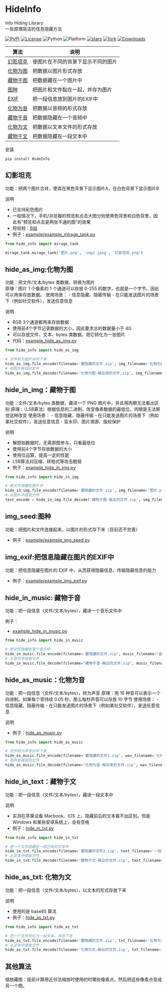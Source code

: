 # HideInfo

Info Hiding Library  
一些原理简洁的信息隐藏方法  



[![PyPI](https://img.shields.io/pypi/v/HideInfo)](https://pypi.org/project/HideInfo/)
[![License](https://img.shields.io/pypi/l/HideInfo.svg)](https://github.com/guofei9987/HideInfo/blob/master/LICENSE)
![Python](https://img.shields.io/badge/python->=3.5-green.svg)
![Platform](https://img.shields.io/badge/platform-windows%20|%20linux%20|%20macos-green.svg)
[![stars](https://img.shields.io/github/stars/guofei9987/HideInfo.svg?style=social)](https://github.com/guofei9987/HideInfo/)
[![fork](https://img.shields.io/github/forks/guofei9987/HideInfo?style=social)](https://github.com/guofei9987/HideInfo/fork)
[![Downloads](https://pepy.tech/badge/HideInfo)](https://pepy.tech/project/HideInfo)




| 算法   | 说明                |
|------|-------------------|
| [幻影坦克](https://github.com/guofei9987/HideInfo/blob/main/example/example_mirage_tank.py) | 使图片在不同的背景下显示不同的图片 |
| [化物为图](https://github.com/guofei9987/HideInfo/blob/main/example/example_hide_as_img.py) | 把数据以图片形式存放        |
| [藏物于图](https://github.com/guofei9987/HideInfo/blob/main/example/example_hide_in_img.py) | 把数据藏在一个图片中          |
| [图种](https://github.com/guofei9987/HideInfo/blob/main/example/example_img_seed.py)   | 把图片和文件黏在一起，并存为图片  |
| [EXIF](https://github.com/guofei9987/HideInfo/blob/main/example/example_img_exif.py) | 把一段信息放到图片的EXIF中   |
| [化物为音](https://github.com/guofei9987/HideInfo/blob/main/example/example_hide_as_music.py) | 把数据以音频的形式存放       |
| [藏物于音](https://github.com/guofei9987/HideInfo/blob/main/example/example_hide_in_music.py) | 把数据隐藏在一个音频中       |
| [化物为文](https://github.com/guofei9987/HideInfo/blob/main/example/example_hide_as_txt.py) | 把数据以文本文件的形式存放 |
| [藏物于文](https://github.com/guofei9987/HideInfo/blob/main/example/example_hide_in_txt.py) | 把数据隐藏在一段文本中 |




安装
```
pip install HideInfo
```


## 幻影坦克

功能：把两个图片合并，使其在黑色背景下显示图片A，在白色背景下显示图片B

说明
- 已支持彩色图片
- 一般情况下，手机/浏览器的预览和点击大图分别使黑色背景和白色背景，因此有"预览和点击是两张不通的图"的效果
- 短视频：[B站](https://www.bilibili.com/video/BV1DF41117c7/)
- 例子：[example/example_mirage_tank.py](example/example_mirage_tank.py)

```python
from hide_info import mirage_tank

mirage_tank.mirage_tank('图片.png', 'img2.jpeg', '幻影坦克.png')
```

## hide_as_img:化物为图

功能：把文件/文本/bytes 类数据，转换为图片  
原理：图片 1 个像素的 1 个通道可以存放 0-255 的数字，也就是一个字节。因此可以用来存放数据。
使用场景：
    - 信息隐藏、隐蔽传输
    - 在只能发送图片的场景下（例如社交软件），发送任意信息

说明
- RGB 3个通道都用来存放数据
- 使用前4个字节记录数据的大小，因此要求总的数据量小于 4G
- 可以存放文件、文本、bytes 类数据，把它转化为一张图片
- 代码：[example_hide_as_img.py](example/example_hide_as_img.py)

```python
from hide_info import hide_as_img

# 文件转为图片并存下来
hide_as_img.file_encode(filename='要隐藏的文件.zip', img_filename='化物为图.png')
# 把图片再转回文件
hide_as_img.file_decode(filename='化物为图-解出来的文件.zip', img_filename='化物为图.png')
```

## hide_in_img：藏物于图

功能：文件/文本/bytes 类数据，藏进一个 PNG 图片中，并且用肉眼无法看出区别
原理：（LSB算法）根据信息的二进制，改变像素数据的最低位，肉眼是无法察觉这种改变
使用场景：
    - 信息隐藏、隐蔽传输
    - 在只能发送图片的场景下（例如某社交软件），发送任意信息
    - 盲水印、图片溯源、版权保护


说明
- 解原始数据时，无需原图参与，只看最低位
- 使用前4个字节存放数据的大小
- 使用位运算，提高一定的性能
- LSB算法对压缩、转格式等攻击脆弱
- 例子：[example_hide_in_img.py](example/example_hide_in_img.py)

```python
from hide_info import hide_in_img

# 把文件隐藏到图片中
hide_in_img.file_encode(filename='要隐藏的文件.zip', img_filename='图片.png', img_filename_new='藏物于图.png')
# 从图片中提取文件
text_encode = hide_in_img.file_decode('藏物于图-解出的文件.zip', img_filename='藏物于图.png')
```


## img_seed:图种

功能：把图片和文件连接起来，以图片的形式存下来（目前还不完善）

- 例子：[example/example_img_seed.py](example/example_img_seed.py)

## img_exif:把信息隐藏在图片的EXIF中

功能：把信息隐藏在图片的 EXIF 中，从而获得隐蔽信息、传输隐蔽信息的能力

- 例子：[example/example_img_exif.py](example/example_img_exif.py)

## hide_in_music: 藏物于音

功能：把一段信息（文件/文本/bytes），藏进一个音乐文件中

例子：
- [example_hide_in_music.py](example/example_hide_in_music.py)

```python
from hide_info import hide_in_music

# 把文件隐藏到某个音乐中
hide_in_music.file_encode(filename='要隐藏的文件.zip', music_filename="音乐.wav", music_filename_new="藏物于音.wav")
# 从音乐中提取文件
hide_in_music.file_decode(filename="藏物于音-解出的文件.zip", music_filename="藏物于音.wav")
```

## hide_as_music：化物为音

功能：把一段信息（文件/文本/bytes），转为声音
原理：用 16 种音可以表示一个四进制。如果每个音持续 0.05 秒，那么每秒声音可以存放 10 字节
使用场景：
    - 信息隐藏、隐蔽传输
    - 在只能发送图片的场景下（例如某社交软件），发送任意信息
    

说明
- 例子：[hide_as_music.py](example/example_hide_as_music.py)

```python
from hide_info import hide_as_music

# 文件转为声音并存下来
hide_as_music.file_encode(filename='要隐藏的文件2.zip', wav_filename='化物为音.wav')
# 把声音再转回文件
hide_as_music.file_decode(filename='化物为音-解出来的文件.zip', wav_filename='化物为音.wav')

```

## hide_in_text：藏物于文

功能：把一段信息（文件/文本/bytes），藏进一段文本中

说明
- 实测在苹果设备 Macbook、IOS 上，隐藏前后的文本看不出区别。但是 Windows 和某些安卓系统上，会有空格
- 例子：[hide_in_txt.py](example/example_hide_in_txt.py)

```python
from hide_info import hide_in_txt

# 把一个文件隐藏在一段已有的文本中
hide_in_txt.file_encode(filename='要隐藏的文件2.zip', text_filename='一段文本.txt', text_filename_new='藏物于文.txt')
# 从文本中提取文件
hide_in_txt.file_decode(filename='藏物于文-解出的文件.zip', text_filename='藏物于文.txt')
```

## hide_as_txt: 化物为文

功能：把一段信息（文件/文本/bytes），以文本的形式存放下来

说明
- 使用的是 base85 算法
- 例子：[hide_as_txt.py](example/example_hide_as_txt.py)

```python
from hide_info import hide_as_txt

# 把一个文件转化为一段文本，并存下走
hide_as_txt.file_encode(filename='要隐藏的文件.zip', txt_filename='化物为文.txt')
# 从文本中提取文件
hide_as_txt.file_decode(filename='化物为文-解出的文件.zip', txt_filename='化物为文.txt')
```

## 其他算法

缩放藏图：提前计算用近邻法缩放时使用的时哪些像素点，然后把这些像素点变成另一个图。
